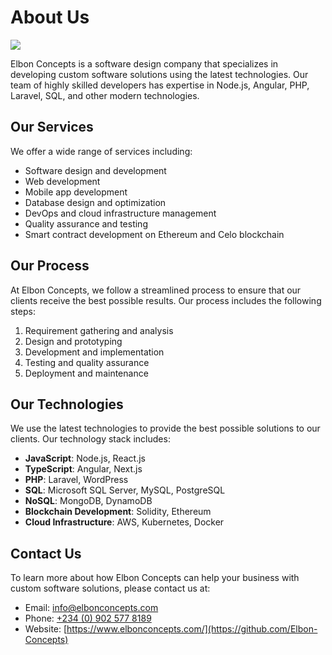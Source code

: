# About Us

![](https://making.close.com/static/close-collage-98741b61e25ef69b5e8d4d5129c839c2.jpg)

Elbon Concepts is a software design company that specializes in developing custom software solutions using the latest technologies. Our team of highly skilled developers has expertise in Node.js, Angular, PHP, Laravel, SQL, and other modern technologies.

## Our Services

We offer a wide range of services including:

- Software design and development
- Web development
- Mobile app development
- Database design and optimization
- DevOps and cloud infrastructure management
- Quality assurance and testing
- Smart contract development on Ethereum and Celo blockchain

## Our Process

At Elbon Concepts, we follow a streamlined process to ensure that our clients receive the best possible results. Our process includes the following steps:

1. Requirement gathering and analysis
2. Design and prototyping
3. Development and implementation
4. Testing and quality assurance
5. Deployment and maintenance

## Our Technologies

We use the latest technologies to provide the best possible solutions to our clients. Our technology stack includes:

- **JavaScript**: Node.js, React.js
- **TypeScript**: Angular, Next.js
- **PHP**: Laravel, WordPress
- **SQL**: Microsoft SQL Server, MySQL, PostgreSQL
- **NoSQL**: MongoDB, DynamoDB
- **Blockchain Development**: Solidity, Ethereum
- **Cloud Infrastructure**: AWS, Kubernetes, Docker

## Contact Us

To learn more about how Elbon Concepts can help your business with custom software solutions, please contact us at:

- Email: [info@elbonconcepts.com](mailto:nobleosinachi98@gmail.com)
- Phone: [+234 (0) 902 577 8189](tel:+2349025778189)
- Website: [https://www.elbonconcepts.com/](https://github.com/Elbon-Concepts)
